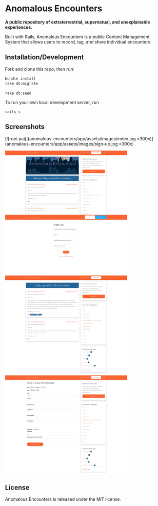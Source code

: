 # Anomalous Encounters

**A public repository of extraterrestrial, supernatual, and unexplainable experiences.**

Built with Rails, Anomalous Encounters is a public Content Management System that allows users to record, tag, and share individual encounters

## Installation/Development
Fork and clone this repo, then run:
```
bundle install
rake db:migrate

rake db:seed
```

To run your own local development server, run

```
rails s
```

## Screenshots

[![root patj](anomalous-encounters/app/assets/images/index.jpg =300x)](anomalous-encounters/app/assets/images/sign-up.jpg =300x)



<div style="display: inline-block">
  <img src="app/assets/images/index.jpg" alt="root-path" width="400"/>
</div>
<div style="display: inline-block">
  <img src="app/assets/images/sign-up.jpg" alt="sign-up.html.erb" width="400"/>
</div>
<div style="display: inline-block">
  <img src="app/assets/images/user-index.jpg" alt="user-index.html.erb" width="400"/>
</div>
<div style="display: inline-block">
  <img src="app/assets/images/create.jpg" alt="create.html.erb" width="400"/>
</div>








## License
Anomalous Encounters is released under the MIT license.

